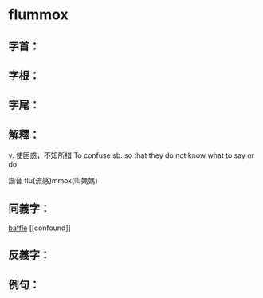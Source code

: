 # flummox


## 字首：

## 字根：

## 字尾：


## 解釋：
v.
使困惑，不知所措
To confuse sb. so that they do not know what to say or do.

諧音
flu(流感)mmox(叫媽媽)

## 同義字：
[baffle](/Vocabulary/B/baffle.md)
[[confound]]
## 反義字：

## 例句：


